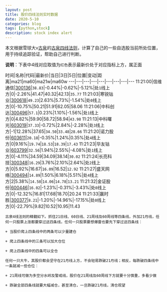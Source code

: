 ```yaml
---
layout: post
title: 股价四线法则实时数据
date: 2020-5-10
categories: blog
tags: [python,stock]
description: stock index alert
---
```



本文根据雪球大v[古泉](https://xueqiu.com/u/7148646888)的[古泉四线法则](https://xueqiu.com/7148646888/130498192)，计算了自己的一些自选股当前所处位置，用于持续追踪验证，帮助自己进行判断。

**说明**：下表中4线对应取值为`红色`表示最新价处于对应指标上方，属正面

时间|名称|代码|最新价|当日|3日|5日|位置|变动|距离|ma21|ma60|ma21w|ma60w
---|---|---|---|---|---|---|---|---
11:21:00|信维通信|[300136](https://xueqiu.com/S/SZ300136)|`38.83`|-0.44%|-0.62%|-5.12%|处`1`线上方|0|-2.26%|41.47|40.32|42.13|`35.77`
11:21:03|寒锐钴业|[300618](https://xueqiu.com/S/SZ300618)|`49.23`|2.63%|5.73%|-1.54%|处`0`线上方|0|-10.75%|50.21|51.91|62.05|58.06
11:21:06|中科创达|[300496](https://xueqiu.com/S/SZ300496)|`57.1`|0.23%|1.10%|-1.56%|处`1`线上方|0|4.82%|59.90|58.72|58.94|`43.98`
11:21:13|中科曙光|[603019](https://xueqiu.com/S/SH603019)|`37.33`|-0.72%|2.84%|-2.28%|处`3`线上方|-1|12.28%|37.65|`34.50`|`33.48`|`28.66`
11:21:20|诺力股份|[603611](https://xueqiu.com/S/SH603611)|`20.18`|-0.35%|1.24%|0.35%|处`4`线上方|0|9.16%|`19.74`|`18.53`|`18.39`|`17.43`
11:21:23|华友钴业|[603799](https://xueqiu.com/S/SH603799)|`32.56`|1.94%|2.55%|-4.08%|处`1`线上方|0|-4.11%|34.59|34.09|38.14|`30.02`
11:21:24|长亮科技|[300348](https://xueqiu.com/S/SZ300348)|`16.29`|3.76%|2.10%|2.64%|处`2`线上方|0|5.92%|16.67|`16.09`|16.52|`12.92`
11:21:27|盛天网络|[300494](https://xueqiu.com/S/SZ300494)|`14.89`|1.50%|6.18%|5.51%|处`4`线上方|2|5.38%|`14.58`|`14.06`|`14.78`|`13.21`
11:21:32|金证股份|[600446](https://xueqiu.com/S/SH600446)|`16.02`|-1.23%|-0.31%|-3.43%|处`0`线上方|0|-12.32%|16.81|17.68|18.70|20.24
11:21:33|赢时胜|[300377](https://xueqiu.com/S/SZ300377)|`8.21`|-1.20%|-14.96%|-17.15%|处`0`线上方|0|-22.79%|9.82|10.52|10.95|11.43

```
古泉4线法则的精髓如下。抓住21日线、60日线、21周线及60周线等四条线，外加21月线，任何一只股票上涨都要穿过这四条线，任何一只股票要想爆雷也要先下穿过这四条线：

+ 当股价爬上四条线中的两条可以少量建仓

+ 爬上四条线中的三条可以加大仓位

+ 爬上四条线中的四条可以全仓

任何一只大牛，其股价都会坚守在21月线上方，不会轻易跌破21月线；相反，每跌破四条线中一条就减一些仓位：

+ 21周线可做为多空分水岭及警戒线，股价在21周线及60周线下方就要十分慎重，多看少做

+ 跌破全部四条线就要大幅减仓，甚至清仓，一旦跌破21月线，清仓观望
```